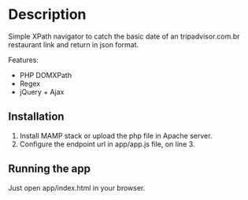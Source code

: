 # Description

Simple XPath navigator to catch the basic date of an tripadvisor.com.br restaurant link and return in json format.

Features:

- PHP DOMXPath
- Regex
- jQuery + Ajax

## Installation

1. Install MAMP stack or upload the php file in Apache server.
2. Configure the endpoint url in app/app.js file, on line 3.

## Running the app

Just open app/index.html in your browser.
